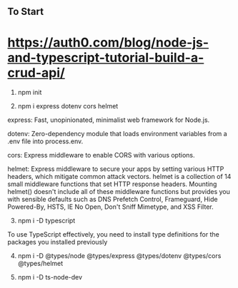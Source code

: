 ## To Start

# https://auth0.com/blog/node-js-and-typescript-tutorial-build-a-crud-api/

1. npm init

2. npm i express dotenv cors helmet

express: Fast, unopinionated, minimalist web framework for Node.js.

dotenv: Zero-dependency module that loads environment variables from a .env file into process.env.

cors: Express middleware to enable CORS with various options.

helmet: Express middleware to secure your apps by setting various HTTP headers, which mitigate common attack vectors.
helmet is a collection of 14 small middleware functions that set HTTP response headers. Mounting helmet() doesn't include all of these middleware functions but provides you with sensible defaults such as DNS Prefetch Control, Frameguard, Hide Powered-By, HSTS, IE No Open, Don't Sniff Mimetype, and XSS Filter.

3. npm i -D typescript

To use TypeScript effectively, you need to install type definitions for the packages you installed previously

4. npm i -D @types/node @types/express @types/dotenv @types/cors @types/helmet

5. npm i -D ts-node-dev
